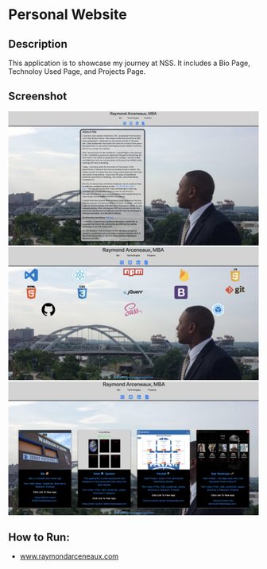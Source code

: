 # Personal Website

## Description
 This application is to showcase my journey at NSS. It includes a Bio Page, Technoloy Used Page, and Projects Page.
 
## Screenshot
![](src/assets/images/Bio.png)
![](src/assets/images/Tech.png)
![](src/assets/images/Projects.png)
## How to Run:
  * www.raymondarceneaux.com
